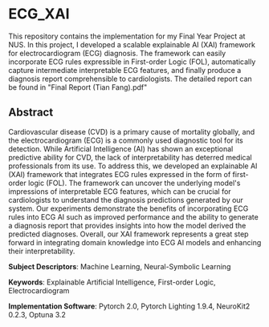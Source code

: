 # ECG_XAI

This repository contains the implementation for my Final Year Project at NUS. In this project, I developed a scalable explainable AI (XAI) framework for electrocardiogram (ECG) diagnosis. The framework can easily incorporate ECG rules expressible in First-order Logic (FOL), automatically capture intermediate interpretable ECG features, and finally produce a diagnosis report comprehensible to cardiologists. The detailed report can be found in "Final Report (Tian Fang).pdf"



## Abstract

Cardiovascular disease (CVD) is a primary cause of mortality globally, and the electrocardiogram (ECG) is a commonly used diagnostic tool for its detection. While Artificial Intelligence (AI) has shown an exceptional predictive ability for CVD, the lack of interpretability has deterred medical professionals from its use. To address this, we developed an explainable AI (XAI) framework that integrates ECG rules expressed in the form of first-order logic (FOL). The framework can uncover the underlying model's impressions of interpretable ECG features, which can be crucial for cardiologists to understand the diagnosis predictions generated by our system. Our experiments demonstrate the benefits of incorporating ECG rules into ECG AI such as improved performance and the ability to generate a diagnosis report that provides insights into how the model derived the predicted diagnoses. Overall, our XAI framework represents a great step forward in integrating domain knowledge into ECG AI models and enhancing their interpretability.



**Subject Descriptors**: Machine Learning, Neural-Symbolic Learning

**Keywords**: Explainable Artificial Intelligence, First-order Logic, Electrocardiogram

**Implementation Software**: Pytorch 2.0, Pytorch Lighting 1.9.4, NeuroKit2 0.2.3, Optuna 3.2
